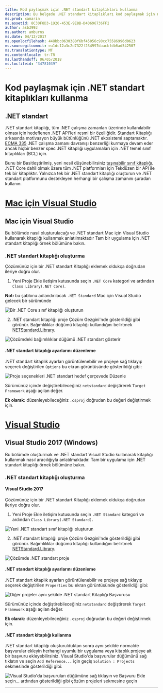 ```yaml
---
title: Kod paylaşmak için .NET standart kitaplıkları kullanma
description: Bu belgede .NET standart kitaplıkları kod paylaşmak için nasıl kullanılacağı açıklanmaktadır. .NET standart kitaplığı oluşturma, ayarlarını düzenleme ve bir uygulama kullanarak açıklanır.
ms.prod: xamarin
ms.assetid: 8C30F8D3-1920-453E-9E8B-D40696736FF2
author: asb3993
ms.author: amburns
ms.date: 04/12/2017
ms.openlocfilehash: 448bbc0630388f6bf45056c90cc75586996d0623
ms.sourcegitcommit: ea1dc12a3c2d7322f234997daacbfdb6ad542507
ms.translationtype: MT
ms.contentlocale: tr-TR
ms.lasthandoff: 06/05/2018
ms.locfileid: "34781039"
---
```

# <a name="using-net-standard-libraries-to-share-code"></a>Kod paylaşmak için .NET standart kitaplıkları kullanma

## <a name="net-standard"></a>.NET standart

.NET standart kitaplığı, tüm .NET çalışma zamanları üzerinde kullanılabilir olması için hedeflenen .NET API'leri resmi bir özelliğidir. Standart Kitaplığı arkasında motivasyon büyük bütünlüğünü .NET ekosistemi saptamaktır.
[ECMA 335](https://github.com/dotnet/coreclr/blob/master/Documentation/project-docs/dotnet-standards.md) .NET çalışma zamanı davranışı benzerliği kurmaya devam eder ancak hiçbir benzer spec .NET kitaplığı uygulamaları için .NET temel sınıf kitaplıkları (BCL) için.

Bunu bir Basitleştirilmiş, yeni nesil düşünebilirsiniz [taşınabilir sınıf kitaplığı](https://msdn.microsoft.com/library/gg597391.aspx).
.NET Core dahil olmak üzere tüm .NET platformları için Tekdüzen bir API ile tek bir kitaplıktır. Yalnızca tek bir .NET standart kitaplığı oluşturun ve .NET standart platformunu destekleyen herhangi bir çalışma zamanını şuradan kullanın.

# <a name="visual-studio-for-mactabvsmac"></a>[Mac için Visual Studio](#tab/vsmac)

## <a name="visual-studio-for-mac"></a>Mac için Visual Studio

Bu bölümde nasıl oluşturulacağı ve .NET standart Mac için Visual Studio kullanarak kitaplığı kullanmak anlatılmaktadır Tam bir uygulama için .NET standart kitaplığı örnek bölümüne bakın.

### <a name="creating-a-net-standard-library"></a>.NET standart kitaplığı oluşturma

Çözümünüz için bir .NET standart Kitaplığı eklemek oldukça doğrudan ileriye doğru olur.

1. Yeni Proje Ekle iletişim kutusunda seçin `.NET Core` kategori ve ardından `Class Library(.NET Core)`.

  **Not:** bu şablonu adlandırılacak `.NET Standard` Mac için Visual Studio gelecek bir sürümünde

  ![Bir .NET Core sınıf kitaplığı oluşturun](net-standard-images/vsm01.png)

2. .NET standart kitaplığı proje Çözüm Gezgini'nde gösterildiği gibi görünür. Bağımlılıklar düğümü kitaplığı kullandığını belirtmek [NETStandard.Library](https://www.nuget.org/packages/NETStandard.Library/).

  ![Çözümdeki bağımlılıklar düğümü .NET standart gösterir](net-standard-images/vsm02.png)

#### <a name="editing-net-standard-library-settings"></a>.NET standart kitaplığı ayarlarını düzenleme

.NET standart kitaplık ayarları görüntülenebilir ve projeye sağ tıklayıp seçerek değiştirilen `Options` bu ekran görüntüsünde gösterildiği gibi:

![Proje seçenekleri .NET standart hedef çerçevede Düzenle](net-standard-images/vsm03.png)

Sürümünüz içinde değiştirebileceğiniz `netstandard` değiştirerek `Target Framework` aşağı açılan değer.

**Ek olarak:** düzenleyebileceğiniz `.csproj` doğrudan bu değeri değiştirmek için.

# <a name="visual-studiotabvswin"></a>[Visual Studio](#tab/vswin)

## <a name="visual-studio-2017-windows"></a>Visual Studio 2017 (Windows)

Bu bölümde oluşturmak ve .NET standart Visual Studio kullanarak kitaplığı kullanmak nasıl aracılığıyla anlatılmaktadır. Tam bir uygulama için .NET standart kitaplığı örnek bölümüne bakın.

### <a name="creating-a-net-standard-library"></a>.NET standart kitaplığı oluşturma

#### <a name="visual-studio-2017"></a>Visual Studio 2017

Çözümünüz için bir .NET standart Kitaplığı eklemek oldukça doğrudan ileriye doğru olur.

1. Yeni Proje Ekle iletişim kutusunda seçin `.NET Standard` kategori ve ardından `Class Library(.NET Standard)`.

  ![](net-standard-images/vs01.png "Yeni .NET standart sınıf kitaplığı oluşturun")

2. .NET standart kitaplığı proje Çözüm Gezgini'nde gösterildiği gibi görünür. Bağımlılıklar düğümü kitaplığı kullandığını belirtmek [NETStandard.Library](https://www.nuget.org/packages/NETStandard.Library/).

  ![](net-standard-images/vs02.png "Çözümde .NET standart proje")

#### <a name="editing-net-standard-library-settings"></a>.NET standart kitaplığı ayarlarını düzenleme

.NET standart kitaplık ayarları görüntülenebilir ve projeye sağ tıklayıp seçerek değiştirilen `Properties` bu ekran görüntüsünde gösterildiği gibi:

![](net-standard-images/vs03.png "Diğer projeler aynı şekilde .NET standart Kitaplığı Başvurusu")

Sürümünüz içinde değiştirebileceğiniz `netstandard` değiştirerek `Target Framework` aşağı açılan değer.

**Ek olarak:** düzenleyebileceğiniz `.csproj` doğrudan bu değeri değiştirmek için.

#### <a name="using-net-standard-library"></a>.NET standart kitaplığı kullanma

.NET standart kitaplığı oluşturulduktan sonra aynı şekilde normalde başvurular ekleyin herhangi uyumlu bir uygulama veya kitaplık projeye ait bir başvuru ekleyebilirsiniz. Visual Studio'da başvurular düğümünü sağ tıklatın ve seçin `Add Reference...` için geçiş `Solution : Projects` sekmesinde gösterildiği gibi:

![](net-standard-images/vs04.png "Visual Studio'da başvuruları düğümüne sağ tıklayın ve Başvuru Ekle seçin... ardından gösterildiği gibi çözüm projeleri sekmesine geçin")

-----

